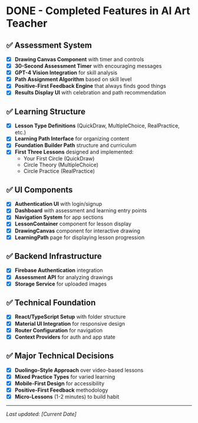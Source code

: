# DONE - Completed Features in AI Art Teacher

## ✅ Assessment System
- [x] **Drawing Canvas Component** with timer and controls
- [x] **30-Second Assessment Timer** with encouraging messages
- [x] **GPT-4 Vision Integration** for skill analysis
- [x] **Path Assignment Algorithm** based on skill level
- [x] **Positive-First Feedback Engine** that always finds good things
- [x] **Results Display UI** with celebration and path recommendation

## ✅ Learning Structure
- [x] **Lesson Type Definitions** (QuickDraw, MultipleChoice, RealPractice, etc.)
- [x] **Learning Path Interface** for organizing content
- [x] **Foundation Builder Path** structure and curriculum
- [x] **First Three Lessons** designed and implemented:
  - Your First Circle (QuickDraw)
  - Circle Theory (MultipleChoice)
  - Circle Practice (RealPractice)

## ✅ UI Components
- [x] **Authentication UI** with login/signup
- [x] **Dashboard** with assessment and learning entry points
- [x] **Navigation System** for app sections
- [x] **LessonContainer** component for lesson display
- [x] **DrawingCanvas** component for interactive drawing
- [x] **LearningPath** page for displaying lesson progression

## ✅ Backend Infrastructure
- [x] **Firebase Authentication** integration
- [x] **Assessment API** for analyzing drawings
- [x] **Storage Service** for uploaded images

## ✅ Technical Foundation
- [x] **React/TypeScript Setup** with folder structure
- [x] **Material UI Integration** for responsive design
- [x] **Router Configuration** for navigation
- [x] **Context Providers** for auth and app state

## ✅ Major Technical Decisions
- [x] **Duolingo-Style Approach** over video-based lessons
- [x] **Mixed Practice Types** for varied learning
- [x] **Mobile-First Design** for accessibility
- [x] **Positive-First Feedback** methodology
- [x] **Micro-Lessons** (1-2 minutes) to build habit

---
*Last updated: [Current Date]*